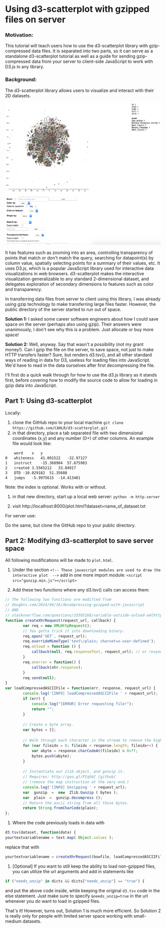 # Using d3-scatterplot with gzipped files on server

### Motivation:
This tutorial will teach users how to use the d3-scatterplot library with gzip-compressed data files. It is separated into two parts, so it can serve as a standalone d3-scatterplot tutorial as well as a guide for sending gzip-compressed data from your server to client-side JavaScript to work with D3.js in any library.

### Background:
The d3-scatterplot library allows users to visualize and interact with their 2D datasets.

![](d3-scatterplot.png)

It has features such as zooming into an area, controlling transparency of points that match or don't match the query, searching for datapoint(s) by column value, spatially selecting points for a summary of their values, etc. It uses D3.js, which is a popular JavaScript library used for interactive data visualizations in web browsers. d3-scatterplot makes the interactive visualization generalizable to any standard 2-dimensional dataset, and delegates exploration of secondary dimensions to features such as color and transparency.

In transferring data files from server to client using this library, I was already using gzip technology to make transferring large files faster. However, the public directory of the server started to run out of space.

**Solution 1:** I asked some career software engineers about how I could save space on the server (perhaps also using gzip). Their answers were unanimously, I don't see why this is a problem. Just allocate or buy more space!

**Solution 2:** Well, anyway. Say that wasn't a possibility (not my grant money!). Can I gzip the file on the server, to save space, not just to make HTTP transfers faster? Sure, but renders d3.tsv(), and all other standard ways of reading in data for D3, useless for loading files into JavaScript. We'd have to read in the data ourselves after first decompressing the file.

I'll first do a quick walk through for how to use the d3.js library as it stands first, before covering how to modify the source code to allow for loading in gzip data into JavaScript.

## Part 1: Using d3-scatterplot

Locally:

1. clone the GitHub repo to your local machine `git clone https://github.com/CAHLR/d3-scatterplot.git`
1. in that directory, place a tab separated file with two dimensional coordinates (x,y) and any number (0+) of other columns. An example file would look like:
```
    word	x	y
0	whiteness	41.001522	-32.97127
1	instruct	-15.368904	57.675983
2	created	3.5565212	33.84917
3	DTD	-10.029182	51.35688
4	jumps	-5.9975615	-14.413481
```
Note: the index is optional. Works with or without.

1. in that new directory, start up a local web server: `python -m http.server`

1. visit http://localhost:8000/plot.html?dataset=name_of_dataset.txt

For server use:

Do the same, but clone the GitHub repo to your public directory.

## Part 2: Modifying d3-scatterplot to save server space

All following modifications will be made to `plot.html`.

1. Under the section `<!-- These javascript modules are used to draw the interactive plot  -->` add in one more import module: `<script src="gunzip.min.js"></script>`

1. Add these two functions where any d3.tsv() calls can access them:

```javascript
// The following two functions are modified from
// dougbtv.com/2014/04/16/decompressing-gzipped-with-javascript
// AND
// stackoverflow.com/questions/33595168/variable-outside-onload-xmlhttprequest
function createXhrRequest(request_url, callback) {
        var req = new XMLHttpRequest();
        // You gotta trick it into downloading binary.
        req.open('GET', request_url);
        req.overrideMimeType('text\/plain; charset=x-user-defined');
        req.onload = function () {
            callback(null, req.responseText, request_url); // or response?
        }
        req.onerror = function() {
            callback(xhr.response);
        }
        req.send(null);
}
var loadCompressedASCIIFile = function(err, response, request_url) {
        console.log('[INFO] loadCompressedASCIIFile ' + request_url);
        if (err) {
            console.log("[ERROR] Error requesting file!");
            return "";
        }

        // Create a byte array.
        var bytes = [];

        // Walk through each character in the stream to remove the high-order values.
        for (var fileidx = 0; fileidx < response.length; fileidx++) {
            var abyte = response.charCodeAt(fileidx) & 0xff;
            bytes.push(abyte);
        }

        // Instantiate our zlib object, and gunzip it.
        // Requires: http://goo.gl/PIqhbC [github]
        // (remove the map instruction at the very end.)
        console.log('[INFO] Unzipping ' + request_url);
        var  gunzip  =  new  Zlib.Gunzip ( bytes );
        var  plain  =  gunzip.decompress ();
        // Return the ascii string from all those bytes.
        return String.fromCharCode(plain);
};
```

1. Where the code previously loads in data with

```javascript
d3.tsv(dataset, function(data) {
yourtextvariablename = text.map( Object.values );
```

replace that with
```javascript
yourtextvariablename = createXhrRequest(bowfile, loadCompressedASCIIFile);
```

1. [Optional] If you want to still keep the ability to load non-gzipped files, you can utilize the url arguments and add in statements like
```javascript
if ("needs_unzip" in dicts && dicts["needs_unzip"] == "true") {
```

and put the above code inside, while keeping the original `d3.tsv` code in the else statement. Just make sure to specify `&needs_unzip=true` in the url whenever you do want to load in gzipped files.

That's it! However, turns out, Solution 1 is much more efficient. So Solution 2 is really only for people with limited server space working with small-medium datasets.
